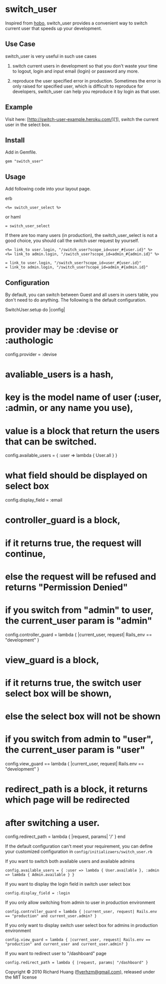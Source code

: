 switch_user
===========

Inspired from [hobo][0], switch_user provides a convenient way to switch current user that speeds up your development.

Use Case
--------

switch_user is very useful in such use cases

1. switch current users in development so that you don't waste your time to logout, login and input email (login) or password any more.

2. reproduce the user specified error in production. Sometimes the error is only raised for specified user, which is difficult to reproduce for developers, switch_user can help you reproduce it by login as that user.

Example
-------

Visit here: [http://switch-user-example.heroku.com/][1], switch the current user in the select box.

Install
-------

Add in Gemfile.

    gem "switch_user"

Usage
-----

Add following code into your layout page.

erb

    <%= switch_user_select %>

or haml

    = switch_user_select
    
If there are too many users (in production), the switch_user_select is not a good choice, you should call the switch user request by yourself.

    <%= link_to user.login, "/switch_user?scope_id=user_#{user.id}" %>
    <%= link_to admin.login, "/switch_user?scope_id=admin_#{admin.id}" %>
    
    = link_to user.login, "/switch_user?scope_id=user_#{user.id}"
    = link_to admin.login, "/switch_user?scope_id=admin_#{admin.id}"

Configuration
-------------

By default, you can switch between Guest and all users in users table, you don't need to do anything. The following is the default configuration.

SwitchUser.setup do |config|
  # provider may be :devise or :authologic
  config.provider = :devise

  # avaliable_users is a hash, 
  # key is the model name of user (:user, :admin, or any name you use), 
  # value is a block that return the users that can be switched.
  config.available_users = { :user => lambda { User.all } }

  # what field should be displayed on select box
  config.display_field = :email

  # controller_guard is a block, 
  # if it returns true, the request will continue, 
  # else the request will be refused and returns "Permission Denied"
  # if you switch from "admin" to user, the current_user param is "admin"
  config.controller_guard = lambda { |current_user, request| Rails_env == "development" }

  # view_guard is a block, 
  # if it returns true, the switch user select box will be shown, 
  # else the select box will not be shown
  # if you switch from admin to "user", the current_user param is "user"
  config.view_guard == lambda { |current_user, request| Rails.env == "development" }

  # redirect_path is a block, it returns which page will be redirected 
  # after switching a user.
  config.redirect_path = lambda { |request, params| '/' }
end

If the default configuration can't meet your requirement, you can define your customized configuration in <code>config/initializaers/switch_user.rb</code>

If you want to switch both available users and available admins

    config.available_users = { :user => lambda { User.available }, :admin => lambda { Admin.available } }
    
If you want to display the login field in switch user select box

    config.display_field = :login
    
If you only allow switching from admin to user in production environment

    config.controller_guard = lambda { |current_user, request| Rails.env == "production" and current_user.admin? }
    
If you only want to display switch user select box for admins in production environment

    config.view_guard = lambda { |current_user, request| Rails.env == "production" and current_user and current_user.admin? }
    
If you want to redirect user to "/dashboard" page

    config.redirect_path = lambda { |request, params| "/dashboard" }
    

Copyright © 2010 Richard Huang (flyerhzm@gmail.com), released under the MIT license

[0]: https://github.com/tablatom/hobo
[1]: http://switch-user-example.heroku.com/

